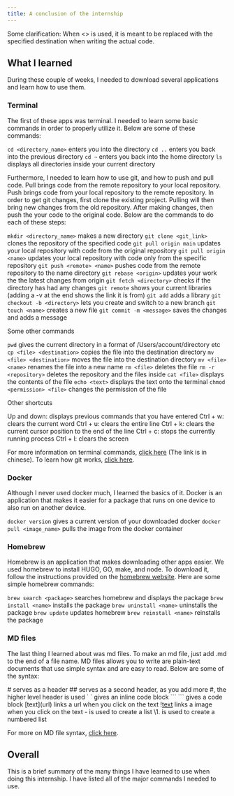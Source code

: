 ```yaml
---
title: A conclusion of the internship
---
```


Some clarification: When <> is used, it is meant to be replaced with the specified destination when writing the actual code.

## What I learned

During these couple of weeks, I needed to download several applications and learn how to use them.

### Terminal

The first of these apps was terminal. I needed to learn some basic commands in order to properly utilize it. Below are some of these commands:

`cd <directory_name>` enters you into the directory
`cd ..` enters you back into the previous directory
`cd ~` enters you back into the home directory
`ls` displays all directories inside your current directory


Furthermore, I needed to learn how to use git, and how to push and pull code.
Pull brings code from the remote repository to your local repository.
Push brings code from your local repository to the remote repository.
In order to get git changes, first clone the existing project. Pulling will then bring new changes from the old repository. After making changes, then push the your code to the original code.
Below are the commands to do each of these steps:

`mkdir <directory_name>` makes a new directory
`git clone <git_link>` clones the repository of the specified code
`git pull origin main` updates your local repository with code from the original repository
`git pull origin <name>` updates your local repository with code only from the specific repository
`git push <remote> <name>` pushes code from the remote repository to the name directory
`git rebase <origin>` updates your work the the latest changes from origin
`git fetch <directory>` checks if the directory has had any changes
`git remote` shows your current libraries (adding a -v at the end shows the link it is from)
`git add` adds a library
`git checkout -b <directory>` lets you create and switch to a new branch
`git touch <name>` creates a new file
`git commit -m <message>` saves the changes and adds a message

Some other commands

`pwd` gives the current directory in a format of /Users/account/directory etc
`cp <file> <destination>` copies the file into the destination directory
`mv <file> <destination>` moves the file into the destination directory
`mv <file> <name>` renames the file into a new name
`rm <file>` deletes the file
`rm -r <repository>` deletes the repository and the files inside
`cat <file>` displays the contents of the file
`echo <text>` displays the text onto the terminal
`chmod <permission> <file>` changes the permission of the file


Other shortcuts

Up and down: displays previous commands that you have entered
Ctrl + w: clears the current word
Ctrl + u: clears the entire line
Ctrl + k: clears the current cursor position to the end of the line
Ctrl + c: stops the currently running process
Ctrl + l: clears the screen

For more information on terminal commands, [click here](https://www.runoob.com/linux/linux-file-content-manage.html) (The link is in chinese).
To learn how git works, [click here](https://nulab.com/learn/software-development/git-tutorial/git-basics/).

### Docker

Although I never used docker much, I learned the basics of it. Docker is an application that makes it easier for a package that runs on one device to also run on another device.

`docker version` gives a current version of your downloaded docker
`docker pull <image_name>` pulls the image from the docker container

### Homebrew

Homebrew is an application that makes downloading other apps easier. We used homebrew to install HUGO, GO, make, and node. To download it, follow the instructions provided on the [homebrew website](https://brew.sh/). Here are some simple homebrew commands:

`brew search <package>` searches homebrew and displays the package
`brew install <name>` installs the package
`brew uninstall <name>` uninstalls the package
`brew update` updates homebrew
`brew reinstall <name>` reinstalls the package

### MD files

The last thing I learned about was md files. To make an md file, just add .md to the end of a file name. MD files allows you to write are plain-text documents that use simple syntax and are easy to read. Below are some of the syntax:

\# serves as a header
\## serves as a second header, as you add more #, the higher level header is used
\` ` gives an inline code block
\``` ``` gives a code block
\[text](url) links a url when you click on the text
\![text](image) links a image when you click on the text
\- is used to create a list
\1. is used to create a numbered list

For more on MD file syntax, [click here](https://docs.github.com/en/get-started/writing-on-github/getting-started-with-writing-and-formatting-on-github/basic-writing-and-formatting-syntax).

## Overall

This is a brief summary of the many things I have learned to use when doing this internship. I have listed all of the major commands I needed to use. 